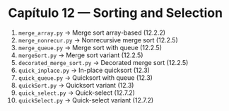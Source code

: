 # Capítulo 12 — Sorting and Selection

1. `merge_array.py` → Merge sort array-based (12.2.2)  
2. `merge_nonrecur.py` → Nonrecursive merge sort (12.2.5)  
3. `merge_queue.py` → Merge sort with queue (12.2.5)  
4. `mergeSort.py` → Merge sort variant (12.2.5)  
5. `decorated_merge_sort.py` → Decorated merge sort (12.2.5)  
6. `quick_inplace.py` → In-place quicksort (12.3)  
7. `quick_queue.py` → Quicksort with queue (12.3)  
8. `quickSort.py` → Quicksort variant (12.3)  
9. `quick_select.py` → Quick-select (12.7.2)  
10. `quickSelect.py` → Quick-select variant (12.7.2)  
